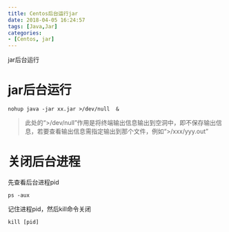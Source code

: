 ```yaml
---
title: Centos后台运行jar
date: 2018-04-05 16:24:57
tags: [Java,Jar]
categories: 
- [Centos, jar]
---
```

jar后台运行
<!--more-->
# jar后台运行

    nohup java -jar xx.jar >/dev/null  &

>此处的“>/dev/null”作用是将终端输出信息输出到空洞中，即不保存输出信息，若要查看输出信息需指定输出到那个文件，例如“>/xxx/yyy.out”

# 关闭后台进程
先查看后台进程pid

    ps -aux

记住进程pid，然后kill命令关闭

    kill [pid]
